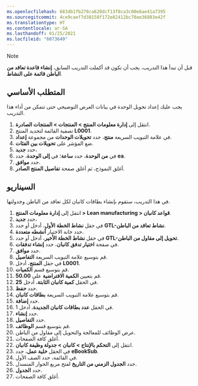 ```yaml
---
ms.openlocfilehash: 683db1fb278ca620dcf13f8ca3c00e6ae41a7395
ms.sourcegitcommit: 4ce9caef7d38158f172e82412bc70ae36883e42f
ms.translationtype: HT
ms.contentlocale: ar-SA
ms.lasthandoff: 01/25/2021
ms.locfileid: "6073649"
---
```

> [!NOTE]
> قبل أن تبدأ هذا التدريب، يجب أن تكون قد أكملت التدريب السابق، **إنشاء قاعدة تعاقد من الباطن قائمة على النشاط**.

## <a name="prerequisite"></a>المتطلب الأساسي 
يجب عليك إعداد تحويل الوحدة في بيانات العرض التوضيحي حتى تتمكن من أداء هذا التدريب.

1.  انتقل إلى **إدارة معلومات المنتج > المنتجات > المنتجات الصادرة**.
2.  تصفية القائمة لتحديد المنتج **L0001**.
3.  في علامة التبويب السريعة **منتج**، حدد **تحويلات الوحدات** من مجموعة **إعداد**.
4.  ضع المؤشر على **تحويلات بين الفئات**.
5.  حدد **جديد**،
6.  في **من الوحدة**، حدد **ساعة**؛ في **إلى الوحدة**، حدد **ea**.
6. حدد **موافق**.
7.  أغلق النموذج، ثم أغلق صفحة **تفاصيل المنتج الصادر**.


## <a name="scenario"></a>السيناريو
في هذا التدريب، ستقوم بإنشاء بطاقات كانبان لكل تعاقد من الباطن وجدولتها.

1.  انتقل إلى **إدارة معلومات المنتج > Lean manufacturing > قواعد كانبان**.
2.  حدد **جديد**،
3.  في حقل **نشاط الخطة الأول**، أدخل أو حدد **GTL-نشاط تعاقد من الباطن**.
4.  حدد خانة الاختيار **أنشطه متعددة**.
5.  في حقل **نشاط الخطة الأخير**، أدخل أو حدد **GTL-تحويل إلى مقاول من الباطن**. 
1.  في صفحة **اختيار تدفق كانبان**، حدد **إنشاء تدفقات**.
1.  حدد **موافق**.
6.   قم بتوسيع علامة التبويب السريعة **التفاصيل**.
6.  في حقل **المنتج**، أدخل **L0001**.
7.  قم بتوسيع قسم **الكميات**.
8.  قم بتعيين **الكمية الافتراضية** على **50.00**.
9.  في الحقل **كمية كانبان الثابتة**، أدخل **25**.
10. حدد **حفظ**.
11. قم بتوسيع علامة التبويب السريعة **بطاقات كانبان**.
11. حدد **إضافة**.
12. في الحقل **عدد بطاقات كانبان الجديدة**، أدخل 1.
12. حدد **إنشاء**.
13. حدد **التفاصيل**.
14. قم بتوسيع قسم **الوظائف**.
15. عرض الوظائف للمعالجة والتحويل إلى مقاول من الباطن.
16. أغلق كافة الصفحات.
17. انتقل إلى **التحكم بالإنتاج > كانبان > جدولة وظيفة كانبان**.
18. في الحقل **خلية عمل**، حدد **eBookSub**.
19. في القائمة، حدد الصف الأول.
20. حدد **الجدول الزمني من التاريخ** لفتح مربع الحوار المنسدل.
21. حدد **الجدول**.
22. أغلق كافة الصفحات.
